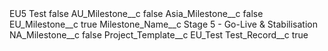 <?xml version="1.0" encoding="UTF-8"?>
<CustomMetadata xmlns="http://soap.sforce.com/2006/04/metadata" xmlns:xsi="http://www.w3.org/2001/XMLSchema-instance" xmlns:xsd="http://www.w3.org/2001/XMLSchema">
    <label>EU5 Test</label>
    <protected>false</protected>
    <values>
        <field>AU_Milestone__c</field>
        <value xsi:type="xsd:boolean">false</value>
    </values>
    <values>
        <field>Asia_Milestone__c</field>
        <value xsi:type="xsd:boolean">false</value>
    </values>
    <values>
        <field>EU_Milestone__c</field>
        <value xsi:type="xsd:boolean">true</value>
    </values>
    <values>
        <field>Milestone_Name__c</field>
        <value xsi:type="xsd:string">Stage 5 - Go-Live &amp; Stabilisation</value>
    </values>
    <values>
        <field>NA_Milestone__c</field>
        <value xsi:type="xsd:boolean">false</value>
    </values>
    <values>
        <field>Project_Template__c</field>
        <value xsi:type="xsd:string">EU_Test</value>
    </values>
    <values>
        <field>Test_Record__c</field>
        <value xsi:type="xsd:boolean">true</value>
    </values>
</CustomMetadata>
